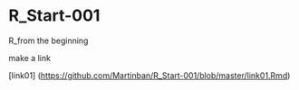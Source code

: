 # R_Start-001
R_from the beginning

make a link

[link01] (https://github.com/Martinban/R_Start-001/blob/master/link01.Rmd)